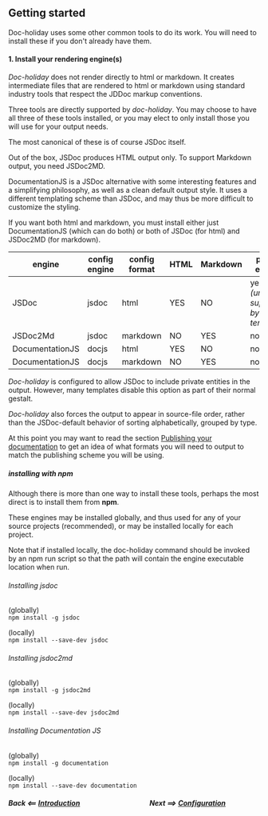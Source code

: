 
## Getting started

Doc-holiday uses some other common tools to do its work.
You will need to install these if you don't already have them.


#### 1. Install your rendering engine(s)

_Doc-holiday_ does not render directly to html or markdown.  It creates
intermediate files that are rendered to html or markdown using standard
industry tools that respect the JDDoc markup conventions.

Three tools are directly supported by _doc-holiday_.  You may
choose to have all three of these tools installed, or you may elect
to only install those you will use for your output needs.

The most canonical of these is of course JSDoc itself.

Out of the box, JSDoc produces HTML output only. To support Markdown output, you need JSDoc2MD.

DocumentationJS is a JSDoc alternative with some interesting features and
a simplifying philosophy, as well as a clean default output style. It uses a different templating scheme than 
JSDoc, and may thus be more difficult to customize the styling.

If you want both html and markdown, you must install either just DocumentationJS (which
can do both) or both of JSDoc (for html) and JSDoc2MD (for markdown).

| engine | config engine | config format | HTML | Markdown | private entities |
| ------ | ------------- | ------------- | ---- | -------- | ---------------- |
| JSDoc  |  jsdoc       |  html          | YES  |  NO      | yes _(unless supressed by template)_ |
| JSDoc2Md |  jsdoc     |  markdown      | NO   |  YES     | no |
| DocumentationJS | docjs | html | YES | NO | no |
| DocumentationJS | docjs | markdown | NO | YES | no |

_Doc-holiday_ is configured to allow JSDoc to include private entities in 
the output.  However, many templates disable this option as part of their
normal gestalt.

_Doc-holiday_ also forces the output to appear in source-file order, rather
than the JSDoc-default behavior of sorting alphabetically, grouped by
type. 

At this point you may want to read the section 
[Publishing your documentation](publishing)
to get an idea of what formats you will need to output to match
the publishing scheme you will be using.

##### installing with npm

Although there is more than one way to install these tools, perhaps the
most direct is to install them from __npm__.

These engines may be installed globally, and thus used for any of your source
projects (recommended), or may be installed locally for each project.

Note that if installed locally, the doc-holiday command should be invoked 
by an npm run script so that the path will contain the engine executable location
when run.

###### Installing jsdoc
(globally)   
    `npm install -g jsdoc`

(locally)  
    `npm install --save-dev jsdoc`

###### Installing jsdoc2md
(globally)   
`npm install -g jsdoc2md`

(locally)  
`npm install --save-dev jsdoc2md`

###### Installing Documentation JS
(globally)   
`npm install -g documentation`

(locally)  
`npm install --save-dev documentation`


##### Back <==  [Introduction](intro) &nbsp;&nbsp;&nbsp;&nbsp;&nbsp;&nbsp;&nbsp;&nbsp;&nbsp;&nbsp;&nbsp;&nbsp;&nbsp;&nbsp;&nbsp;&nbsp;&nbsp;&nbsp;&nbsp;&nbsp;&nbsp;&nbsp;&nbsp;&nbsp;&nbsp;&nbsp;&nbsp;&nbsp;&nbsp;&nbsp;&nbsp;&nbsp;&nbsp;&nbsp;&nbsp;&nbsp;&nbsp;&nbsp;&nbsp;&nbsp; Next  ==>  [Configuration](config)